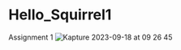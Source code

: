 # Hello_Squirrel1
Assignment 1 
![Kapture 2023-09-18 at 09 26 45](https://github.com/oshanma/Hello_Squirrel1/assets/134091025/39b77907-9fbf-46d2-a294-0dcc2bd3466b)
